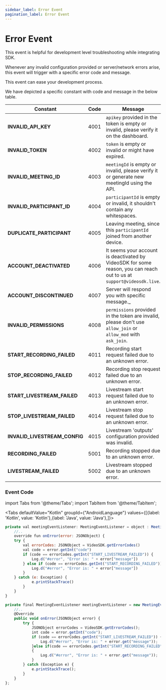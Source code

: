 ```yaml
---
sidebar_label: Error Event
pagination_label: Error Event
---
```


# Error Event

This event is helpful for development level troubleshooting while integrating SDK.

Whenever any invalid configuration provided or server/network errors arise, this event will trigger with a specific error code and message.

This event can ease your development process.

We have depicted a specific constant with code and message in the below table.

| Constant                      | Code | Message                                                                                                               |
| ----------------------------- | ---- | --------------------------------------------------------------------------------------------------------------------- |
| **INVALID_API_KEY**           | 4001 | `apikey` provided in the token is empty or invalid, please verify it on the dashboard.                                |
| **INVALID_TOKEN**             | 4002 | `token` is empty or invalid or might have expired.                                                                    |
| **INVALID_MEETING_ID**        | 4003 | `meetingId` is empty or invalid, please verify it or generate new meetingId using the API.                            |
| **INVALID_PARTICIPANT_ID**    | 4004 | `participantId` is empty or invalid, it shouldn't contain any whitespaces.                                            |
| **DUPLICATE_PARTICIPANT**     | 4005 | Leaving meeting, since this `participantId` joined from another device.                                               |
| **ACCOUNT_DEACTIVATED**       | 4006 | It seems your account is deactivated by VideoSDK for some reason, you can reach out to us at `support@videosdk.live`. |
| **ACCOUNT_DISCONTINUED**      | 4007 | Server will respond you with specific message._                                                                      |
| **INVALID_PERMISSIONS**       | 4008 | `permissions` provided in the token are invalid, please don't use `allow_join` or `allow_mod` with `ask_join`.        |
| **START_RECORDING_FAILED**    | 4011 | Recording start request failed due to an unknown error.                                                               |
| **STOP_RECORDING_FAILED**     | 4012 | Recording stop request failed due to an unknown error.                                                                |
| **START_LIVESTREAM_FAILED**   | 4013 | Livestream start request failed due to an unknown error.                                                              |
| **STOP_LIVESTREAM_FAILED**    | 4014 | Livestream stop request failed due to an unknown error.                                                               |
| **INVALID_LIVESTREAM_CONFIG** | 4015 | Livestream 'outputs' configuration provided was invalid.                                                              |
| **RECORDING_FAILED**          | 5001 | Recording stopped due to an unknown error.                                                                            |
| **LIVESTREAM_FAILED**         | 5002 | Livestream stopped due to an unknown error.                                                                           |

### Event Code

import Tabs from '@theme/Tabs';
import TabItem from '@theme/TabItem';

<Tabs
defaultValue="Kotlin"
groupId={"AndroidLanguage"}
values={[{label: 'Kotlin', value: 'Kotlin'},{label: 'Java', value: 'Java'},]}>

<TabItem value="Kotlin">

```js
private val meetingEventListener: MeetingEventListener = object : MeetingEventListener() {
    //..
    override fun onError(error: JSONObject) {
    try {
        val errorCodes: JSONObject = VideoSDK.getErrorCodes()
        val code = error.getInt("code")
        if (code == errorCodes.getInt("START_LIVESTREAM_FAILED")) {
            Log.d("#error", "Error is: " + error["message"])
        } else if (code == errorCodes.getInt("START_RECORDING_FAILED")) {
            Log.d("#error", "Error is: " + error["message"])
        }
    } catch (e: Exception) {
            e.printStackTrace()
        }
    }
}
```

</TabItem>

<TabItem value="Java">

```js
private final MeetingEventListener meetingEventListener = new MeetingEventListener() {
    //..
    @Override
    public void onError(JSONObject error) {
        try {
            JSONObject errorCodes = VideoSDK.getErrorCodes();
            int code = error.getInt("code");
            if (code == errorCodes.getInt("START_LIVESTREAM_FAILED")) {
                Log.d("#error", "Error is: " + error.get("message"));
            }else if(code == errorCodes.getInt("START_RECORDING_FAILED"))
            {
                Log.d("#error", "Error is: " + error.get("message"));
            }
        } catch (Exception e) {
            e.printStackTrace();
        }
    }
};
```

</TabItem>

</Tabs>
